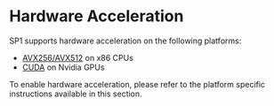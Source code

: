 # Hardware Acceleration

SP1 supports hardware acceleration on the following platforms:
- [AVX256/AVX512](https://en.wikipedia.org/wiki/Advanced_Vector_Extensions) on x86 CPUs
- [CUDA](https://en.wikipedia.org/wiki/CUDA) on Nvidia GPUs

To enable hardware acceleration, please refer to the platform specific instructions available in this section.